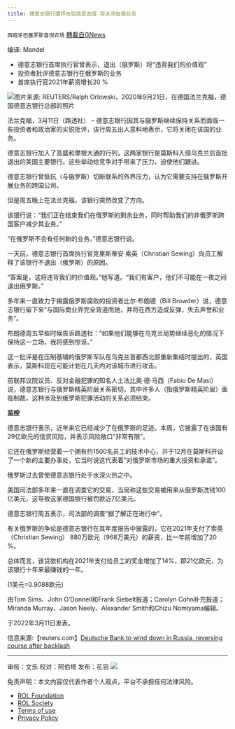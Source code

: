 ```yaml
---
title: 德意志银行遭抨击后改变态度 将关闭在俄业务
---
```

`西班牙巴塞罗那喜悦农场` [轉載自GNews](https://gnews.org/zh-hans/2158116/)

编译: Mandel

- 德意志银行首席执行官曾表示，退出（俄罗斯）将“违背我们的价值观”
- 投资者批评德意志银行在俄罗斯的业务
- 首席执行官2021年薪资增长20 %


![](https://assets.gnews.org/wp-content/uploads/2022/03/image-1426-edited.png)图片来源: REUTERS/Ralph Orlowski，2020年9月21日，在德国法兰克福，德国德意志银行总部的照片

法兰克福，3月11日（路透社） – 德意志银行因其与俄罗斯继续保持关系而面临一些投资者和政治家的尖锐批评，该行周五出人意料地表示，它将关闭在该国的业务。

德意志银行加入了高盛和摩根大通的行列，这两家银行是莫斯科入侵乌克兰后首批退出的美国主要银行。这些举动给竞争对手带来了压力，迫使他们跟进。

德意志银行曾抵抗（与俄罗斯）切断联系的外界压力，认为它需要支持在俄罗斯开展业务的跨国公司。

但是周五晚上在法兰克福，该银行突然改变了方向。

该银行说：“我们正在结束我们在俄罗斯的剩余业务，同时帮助我们的非俄罗斯跨国客户减少其业务。”

“在俄罗斯不会有任何新的业务。”德意志银行说。

一天前，德意志银行首席执行官克里斯蒂安·索英（Christian Sewing）向员工解释了该银行不退出（俄罗斯）的原因。

“答案是，这将违背我们的价值观。”他写道。“我们有客户，他们不可能在一夜之间退出俄罗斯。”

多年来一直致力于揭露俄罗斯腐败的投资者比尔·布朗德（Bill Browder）说，德意志银行留下来“与国际商业界完全背道而驰，并将在西方造成反弹，失去声誉和业务”。

布朗德周五早些时候告诉路透社：“如果他们能够在乌克兰局势继续恶化的情况下保持这一立场，我将感到惊讶。”

这一批评是在压制基辅的俄罗斯军队在乌克兰首都西北部重新集结时提出的，英国表示，莫斯科现在可能计划在几天内对该城市进行攻击。

前联邦议院议员、反对金融犯罪的知名人士法比奥·德·马西（Fabio De Masi）说，德意志银行与俄罗斯精英阶层关系密切，其中许多人（指俄罗斯精英阶层）面临制裁，这种涉及到俄罗斯犯罪活动的关系必须结束。

**监控**

德意志银行表示，近年来它已经减少了在俄罗斯的足迹。本周，它披露了在该国有29亿欧元的信贷风险，并表示风险敞口“非常有限”。

它还在俄罗斯经营着一个拥有约1500名员工的技术中心，并于12月在莫斯科开设了一个新的主要办事处，它当时说这代表着“对俄罗斯市场的重大投资和承诺”。

俄罗斯过去曾使德意志银行处于水深火热之中。

美国司法部多年来一直在调查它的交易，当局称这些交易被用来从俄罗斯洗钱100亿美元，这导致这家德国银行被罚款近7亿美元。

德意志银行周五表示，司法部的调查“据了解正在进行中”。

有关俄罗斯的争论是德意志银行在其年度报告中披露的，它在2021年支付了索英（Christian Sewing） 880万欧元（968万美元）的薪资，比一年前增加了20 %。

总体而言，该贷款机构在2021年支付给员工的奖金增加了14%，即21亿欧元，为该银行十年来最赚钱的一年。

(1美元=0.9088欧元)

由Tom Sims、John O’Donnell和Frank Siebelt报道；Carolyn Cohn补充报道；Miranda Murray、Jason Neely、Alexander Smith和Chizu Nomiyama编辑。

于2022年3月11日发表。

信息来源:【reuters.com】[Deutsche Bank to wind down in Russia, reversing course after backlash](https://www.reuters.com/business/deutsche-bank-ceo-gets-20-pay-rise-2021-2022-03-11/)

* * *

审核：文乐
校对：阿伯塔
发布：花羽
![](https://assets.gnews.org/wp-content/uploads/2022/03/西喜-8.jpeg)
 

免责声明：本文内容仅代表作者个人观点，平台不承担任何法律风险。

- [ROL Foundation](https://rolfoundation.org/)
- [ROL Society](https://rolsociety.org/)
- [Terms of use](https://gnews.org/terms-of-use-3/)
- [Privacy Policy](https://gnews.org/privacy-policy/)
